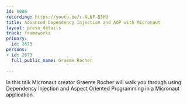 ```yaml
---
id: 6086
recording: https://youtu.be/r-ALNF-B3HU
title: Advanced Dependency Injection and AOP with Micronaut
layout: preso_details
track: frameworks
primary:
  id: 2673
persons:
- id: 2673
  full_public_name: Graeme Rocher

---
```

In this talk Micronaut creator Graeme Rocher will walk you through using Dependency Injection and Aspect Oriented Programming in a Micronaut application.
